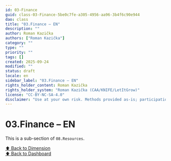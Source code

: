```yaml
---
id: 03-Finance
guid: class-03-Finance-5be0c7fe-a305-4956-aa96-3b4f6c90e944
dao: class
title: "03.Finance – EN"
description: ""
author: Roman Kazička
authors: ["Roman Kazička"]
category: ""
type: ""
priority: ""
tags: []
created: 2025-09-24
modified: ""
status: draft
locale: en
sidebar_label: "03.Finance – EN"
rights_holder_content: Roman Kazička
rights_holder_system: "Roman Kazička (CAA/KNIFE/LetItGrow)"
license: "CC-BY-NC-SA-4.0"
disclaimer: "Use at your own risk. Methods provided as-is; participation is voluntary and context-aware."
---
```

# 03.Finance – EN

This is a sub-section of `08.Resources`.

[⬆ Back to Dimension](../index.md)  
[⬆ Back to Dashboard](../../index.md)
